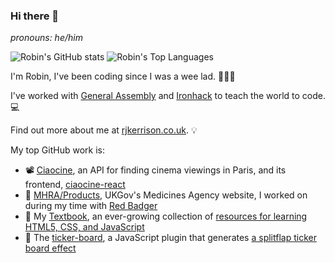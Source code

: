 ### Hi there 👋

_pronouns: he/him_

![Robin's GitHub stats][vercel stats]
![Robin's Top Languages][vercel language]

I'm Robin, I've been coding since I was a wee lad. 🧑🏻‍💻

I've worked with [General Assembly][ga] and [Ironhack][ironhack] to teach the world to code. 💻

Find out more about me at [rjkerrison.co.uk][rjk]. 💡

My top GitHub work is:

- 📽️ [Ciaocine][gh rjkerrison/ciaocine], an API for finding cinema viewings in Paris, and its frontend, [ciaocine-react][gh rjkerrison/ciaocine-react]
- 💉 [MHRA/Products][gh mhra/products], UKGov's Medicines Agency website, I worked on during my time with [Red Badger][gh redbadger]
- 📓 My [Textbook][gh rjkerrison/textbook], an ever-growing collection of [resources for learning HTML5, CSS, and JavaScript][rjk textbook]
- 🚋 The [ticker-board][gh rjkerrison/ticker-board], a JavaScript plugin that generates [a splitflap ticker board effect][rjk ticker-board]

[vercel language]: https://github-readme-stats.vercel.app/api/top-langs/?username=rjkerrison&langs_count=8&theme=omni&layout=compact
[vercel stats]: https://github-readme-stats.vercel.app/api?username=rjkerrison&theme=omni&show_icons=true
[ga]: https://ga.co
[ironhack]: https://ironhack.com
[rjk]: https://rjkerrison.co.uk
[rjk textbook]: https://rjkerrison.co.uk/textbook
[rjk ticker-board]: https://rjkerrison.co.uk/ticker-board
[gh mhra/products]: https://github.com/MHRA/products
[gh redbadger]: https://github.com/redbadger
[gh rjkerrison/ciaocine]: https://github.com/rjkerrison/ciaocine
[gh rjkerrison/ciaocine-react]: https://github.com/rjkerrison/ciaocine-react
[gh rjkerrison/textbook]: https://github.com/rjkerrison/textbook
[gh rjkerrison/ticker-board]: https://github.com/rjkerrison/ticker-board
